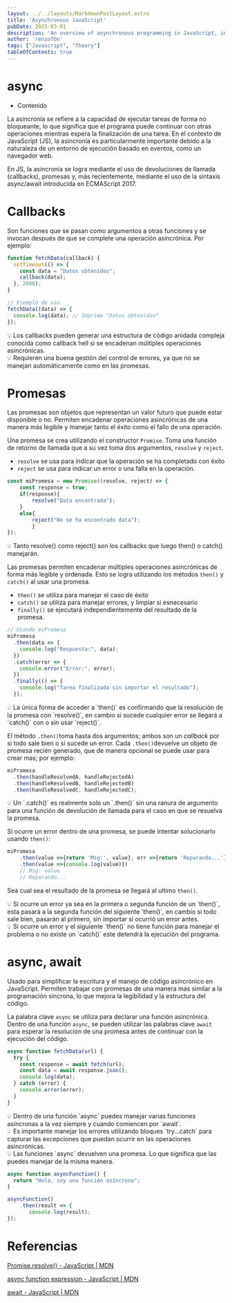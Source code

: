 ```yaml
---
layout: ../../layouts/MarkdownPostLayout.astro
title: 'Asynchronous JavaScript'
pubDate: 2025-03-01
description: 'An overview of asynchronous programming in JavaScript, including callbacks, promises, and async/await.'
author: 'renzofbn'
tags: ["Javascript", "Theory"]
tableOfContents: true
---
```


# async

- Contenido

La asincronía se refiere a la capacidad de ejecutar tareas de forma no bloqueante, lo que significa que el programa puede continuar con otras operaciones mientras espera la finalización de una tarea. En el contexto de JavaScript (JS), la asincronía es particularmente importante debido a la naturaleza de un entorno de ejecución basado en eventos, como un navegador web.

En JS, la asincronía se logra mediante el uso de devoluciones de llamada (callbacks), promesas y, más recientemente, mediante el uso de la sintaxis async/await introducida en ECMAScript 2017.

# Callbacks

Son funciones que se pasan como argumentos a otras funciones y se invocan después de que se complete una operación asincrónica. Por ejemplo:

```jsx
function fetchData(callback) {
  setTimeout(() => {
    const data = "Datos obtenidos";
    callback(data);
  }, 2000);
}

// Ejemplo de uso
fetchData((data) => {
  console.log(data); // Imprime "Datos obtenidos"
});
```

<aside>
💡 Los callbacks pueden generar una estructura de código anidada compleja conocida como callback hell si se encadenan múltiples operaciones asincrónicas.

</aside>

<aside>
💡 Requieren una buena gestión del control de errores, ya que no se manejan automáticamente como en las promesas.

</aside>

# Promesas

Las promesas son objetos que representan un valor futuro que puede estar disponible o no. Permiten encadenar operaciones asincrónicas de una manera más legible y manejar tanto el éxito como el fallo de una operación.

Una promesa se crea utilizando el constructor `Promise`. Toma una función de retorno de llamada que a su vez toma dos argumentos, `resolve` y `reject`. 

- `resolve` se usa para indicar que la operación se ha completado con éxito
- `reject` se usa para indicar un error o una falla en la operación.

```jsx
const miPromesa = new Promise((resolve, reject) => {
	const response = true;
	if(response){
		resolve("Data encontrada");
	}
	else{
		reject("No se ha encontrado data");
		}
});
```

<aside>
💡 Tanto resolve() como reject() son los callbacks que luego then() o catch() manejarán.

</aside>

Las promesas permiten encadenar múltiples operaciones asincrónicas de forma más legible y
ordenada. Esto se logra utilizando los métodos `then()` y `catch()` al usar una promesa. 

- `then()` se utiliza para manejar el caso de éxito
- `catch()` se utiliza para manejar errores, y limpiar si esnecesario
- `finally()` se ejecutará independientemente del resultado de la promesa.

```jsx
// Usando miPromesa
miPromesa
  .then(data => {
    console.log("Respuesta:", data);
  })
  .catch(error => {
    console.error("Error:", error);
  })
  .finally(() => {
    console.log("Tarea finalizada sin importar el resultado");
  });
```

<aside>
💡 La única forma de acceder a `then()` es confirmando que la resolución de la promesa con `resolve()`, en cambio si sucede cualquier error se llegará a `catch()` con o sin usar `reject()`.

</aside>

El método `.then()`toma hasta dos argumentos; ambos son un *callback* por si todo sale bien o si sucede un error. Cada `.then()`devuelve un objeto de promesa recién generado, que de manera opcional se puede usar para crear mas; por ejemplo:

```jsx
miPromesa
  .then(handleResolvedA, handleRejectedA)
  .then(handleResolvedB, handleRejectedB)
  .then(handleResolvedC, handleRejectedC);
```

<aside>
💡 Un `.catch()` es realmente solo un `.then()` sin una ranura de argumento para una función de devolución de llamada para el caso en que se resuelva la promesa.

</aside>

Si ocurre un error dentro de una promesa, se puede intentar solucionarlo usando `then()`:

```jsx
miPromesa
	.then(value =>{return 'Msg:', value}, err =>{return 'Reparando...'})
	.then(value =>{console.log(value)})
	// Msg: value
	// Reparando...
```

Sea cual sea el resultado de la promesa se llegará al ultimo `then()`.

<aside>
💡 Si ocurre un error ya sea en la primera o segunda función de un `then()`, esta pasará a la segunda función del siguiente `then()`, en cambio si todo sale bien, pasarán al primero, sin importar si ocurrió un error antes.

</aside>

<aside>
💡 Si ocurre un error y el siguiente `then()` no tiene función para manejar el problema o no existe un `catch()` este detendrá la ejecución del programa.

</aside>

# async, await

Usado para simplificar la escritura y el manejo de código asincrónico en JavaScript. Permiten trabajar con promesas de una manera más similar a la programación síncrona, lo que mejora la legibilidad y la estructura del código.

La palabra clave `async` se utiliza para declarar una función asincrónica. Dentro de una función `async`, se pueden utilizar las palabras clave `await` para esperar la resolución de una promesa antes de continuar con la ejecución del código.

```jsx
async function fetchData(url) {
  try {
    const response = await fetch(url);
    const data = await response.json();
    console.log(data);
  } catch (error) {
    console.error(error);
  }
}
```

<aside>
💡 Dentro de una función `async` puedes manejar varias funciones asíncronas a la vez siempre y cuando comiencen por `await`.

</aside>

<aside>
💡 Es importante manejar los errores utilizando bloques `try...catch` para capturar las excepciones que puedan ocurrir en las operaciones asincrónicas.

</aside>

<aside>
💡 Las funciones `async` devuelven una promesa. Lo que significa que las puedes manejar de la misma manera.

</aside>

```jsx
async function asyncFunction() {
  return "Hola, soy una función asíncrona";
}

asyncFunction()
	.then(result => {
	   console.log(result);
});
```

# Referencias

[Promise.resolve() - JavaScript | MDN](https://developer.mozilla.org/es/docs/Web/JavaScript/Reference/Global_Objects/Promise/resolve)

[async function expression - JavaScript | MDN](https://developer.mozilla.org/en-US/docs/Web/JavaScript/Reference/Operators/async_function)

[await - JavaScript | MDN](https://developer.mozilla.org/en-US/docs/Web/JavaScript/Reference/Operators/await)